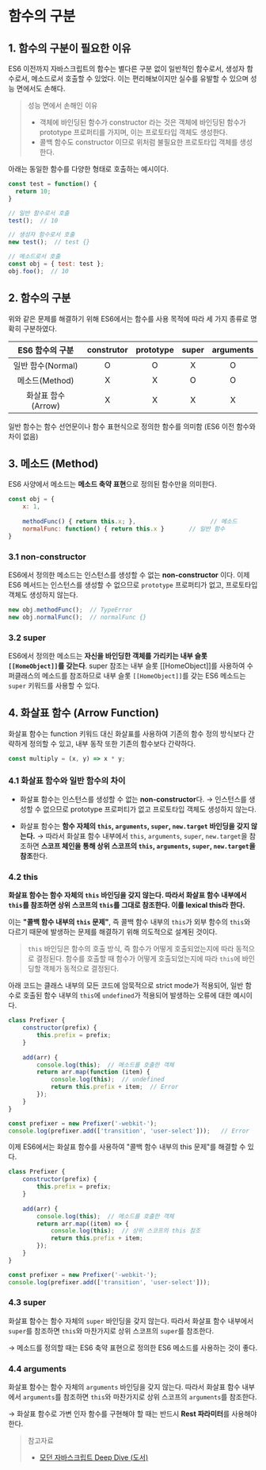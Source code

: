 # 함수의 구분

## 1. 함수의 구분이 필요한 이유

ES6 이전까지 자바스크립트의 함수는 별다른 구분 없이 일반적인 함수로서, 생성자 함수로서, 메소드로서 호출할 수 있었다. 이는 편리해보이지만 실수를 유발할 수 있으며 성능 면에서도 손해다.

> 성능 면에서 손해인 이유
>
> - 객체에 바인딩된 함수가 constructor 라는 것은 객체에 바인딩된 함수가 prototype 프로퍼티를 가지며, 이는 프로토타입 객체도 생성한다.
> - 콜백 함수도 constructor 이므로 위처럼 불필요한 프로토타입 객체를 생성한다.



아래는 동일한 함수를 다양한 형태로 호출하는 예시이다.

```js
const test = function() {
  return 10;
}

// 일반 함수로서 호출
test();  // 10

// 생성자 함수로서 호출
new test();  // test {}

// 메소드로서 호출
const obj = { test: test };
obj.foo();  // 10
```



## 2. 함수의 구분

위와 같은 문제를 해결하기 위해 ES6에서는 함수를 사용 목적에 따라 세 가지 종류로 명확히 구분하였다.

|  ES6 함수의 구분   | construtor | prototype | super | arguments |
| :----------------: | :--------: | :-------: | :---: | :-------: |
| 일반 함수(Normal)  |     O      |     O     |   X   |     O     |
|   메소드(Method)   |     X      |     X     |   O   |     O     |
| 화살표 함수(Arrow) |     X      |     X     |   X   |     X     |

일반 함수는 함수 선언문이나 함수 표현식으로 정의한 함수를 의미함 (ES6 이전 함수와 차이 없음)



## 3. 메소드 (Method)

ES6 사양에서 메소드는 **메소드 축약 표현**으로 정의된 함수만을 의미한다.

```js
const obj = {
    x: 1,
   
    methodFunc() { return this.x; },				   	 // 메소드
    normalFunc: function() { return this.x }	   // 일반 함수
}
```



### 3.1 non-constructor

ES6에서 정의한 메소드는 인스턴스를 생성할 수 없는 **non-constructor** 이다. 이제 ES6 메서드는 인스턴스를 생성할 수 없으므로 `prototype` 프로퍼티가 없고, 프로토타입 객체도 생성하지 않는다.

```js
new obj.methodFunc();  // TypeError
new obj.normalFunc();  // normalFunc {}
```



### 3.2 super

ES6에서 정의한 메소드는 **자신을 바인딩한 객체를 가리키는 내부 슬롯 `[[HomeObject]]`를 갖는다**. super 참조는 내부 슬롯 [[HomeObject]]를 사용하여 수퍼클래스의 메소드를 참조하므로 내부 슬롯 `[[HomeObject]]`를 갖는 ES6 메소드는 `super` 키워드를 사용할 수 있다.



## 4. 화살표 함수 (Arrow Function)

화살표 함수는 function 키워드 대신 화살표를 사용하여 기존의 함수 정의 방식보다 간략하게 정의할 수 있고, 내부 동작 또한 기존의 함수보다 간략하다.

```js
const multiply = (x, y) => x * y;
```



### 4.1 화살표 함수와 일반 함수의 차이

- 화살표 함수는 인스턴스를 생성할 수 없는 **non-constructor**다.
  → 인스턴스를 생성할 수 없으므로 prototype 프로퍼티가 없고 프로토타입 객체도 생성하지 않는다.

- 화살표 함수는 **함수 자체의 `this`, `arguments`, `super`, `new.target` 바인딩을 갖지 않는다.**
  → 따라서 화살표 함수 내부에서 `this`, `arguments`, `super`, `new.target`을 참조하면 **스코프 체인을 통해 상위 스코프의 `this`, `arguments`, `super`, `new.target`을 참조**한다.



### 4.2 this

**화살표 함수는 함수 자체의 `this` 바인딩을 갖지 않는다. 따라서 화살표 함수 내부에서 `this`를 참조하면 상위 스코프의 `this`를 그대로 참조한다. 이를 lexical this라 한다.**

이는 **"콜백 함수 내부의 `this` 문제"**, 즉 콜백 함수 내부의 `this`가 외부 함수의 `this`와 다르기 때문에 발생하는 문제를 해결하기 위해 의도적으로 설계된 것이다.

> `this` 바인딩은 함수의 호출 방식, 즉 함수가 어떻게 호출되었는지에 따라 동적으로 결정된다. 함수를 호출할 때 함수가 어떻게 호출되었는지에 따라 `this`에 바인딩할 객체가 동적으로 결정된다.



아래 코드는 클래스 내부의 모든 코드에 암묵적으로 strict mode가 적용되어, 일반 함수로 호출된 함수 내부의 `this`에 `undefined`가 적용되어 발생하는 오류에 대한 예시이다.

```js
class Prefixer {
    constructor(prefix) {
        this.prefix = prefix;
    }
    
    add(arr) {
        console.log(this);	// 메소드를 호출한 객체
        return arr.map(function (item) {
            console.log(this);	// undefined
            return this.prefix + item;	// Error
        });
    }
}

const prefixer = new Prefixer('-webkit-');
console.log(prefixer.add(['transition', 'user-select']));	// Error
```



이제 ES6에서는 화살표 함수를 사용하여 "콜백 함수 내부의 this 문제"를 해결할 수 있다.

```js
class Prefixer {
    constructor(prefix) {
        this.prefix = prefix;
    }
    
    add(arr) {
        console.log(this);	// 메소드를 호출한 객체
        return arr.map((item) => {
            console.log(this);	// 상위 스코프의 this 참조
            return this.prefix + item;	
        });
    }
}

const prefixer = new Prefixer('-webkit-');
console.log(prefixer.add(['transition', 'user-select']));	
```



### 4.3 super

화살표 함수는 함수 자체의 `super` 바인딩을 갖지 않는다. 따라서 화살표 함수 내부에서 `super`를 참조하면 `this`와 마찬가지로 상위 스코프의 `super`를 참조한다.

→ 메소드를 정의할 때는 ES6 축약 표현으로 정의한 ES6 메소드를 사용하는 것이 좋다.



### 4.4 arguments

화살표 함수는 함수 자체의 `arguments` 바인딩을 갖지 않는다. 따라서 화살표 함수 내부에서 `arguments`를 참조하면 `this`와 마찬가지로 상위 스코프의 `arguments`를 참조한다.

→ 화살표 함수로 가변 인자 함수를 구현해야 할 때는 반드시 **Rest 파라미터**를 사용해야 한다.



> 참고자료
>
> - [모던 자바스크립트 Deep Dive (도서)](http://www.yes24.com/Product/Goods/92742567)
